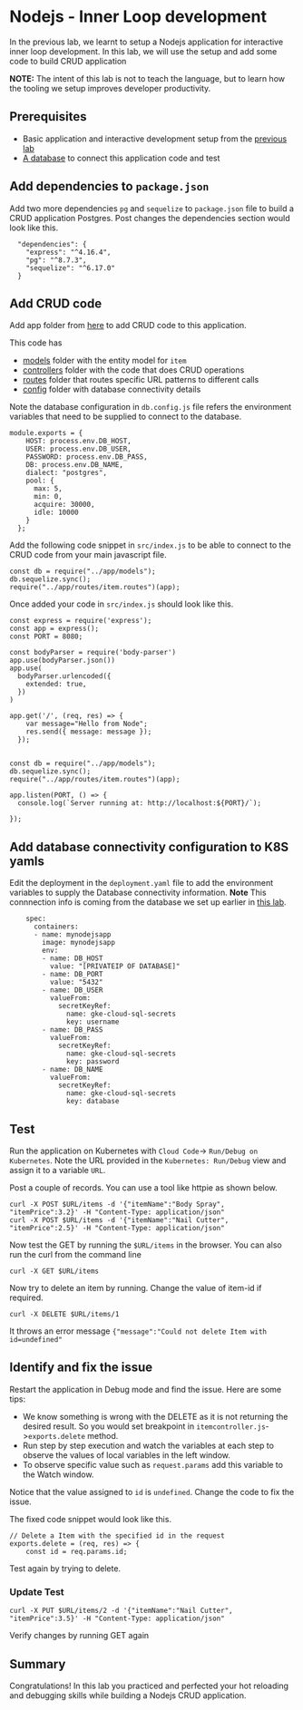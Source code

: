 # Nodejs - Inner Loop development

In the previous lab, we learnt to setup a Nodejs application for interactive inner loop development. In this lab, we will use the setup and add some code to build CRUD application

**NOTE:** The intent of this lab is not to teach the language, but to learn how the tooling we setup improves developer productivity.

## Prerequisites
* Basic application and interactive development setup from the [previous lab](./NodeJsInnerLoopSetup.md)
* [A database](./SetupCloudSQL.md) to connect this application code and test

## Add dependencies to `package.json`

Add two more dependencies `pg` and `sequelize` to `package.json` file to build a CRUD application Postgres. Post changes the dependencies section would look like this.

```
  "dependencies": {
    "express": "^4.16.4",
    "pg": "^8.7.3",
    "sequelize": "^6.17.0"
  }
```

## Add CRUD code

Add app folder from [here](./nodejs-crudcode/app) to add CRUD code to this application.

This code has 
* [models](./nodejs-crudcode/app/models) folder with the entity model for `item`
* [controllers](./nodejs-crudcode/app/controllers) folder with the code that does CRUD operations
* [routes](./nodejs-crudcode/app/routes) folder that routes specific URL patterns to different calls
* [config](./nodejs-crudcode/app/config) folder with database connectivity details

Note the database configuration in `db.config.js` file refers the environment variables that need to be supplied to connect to the database.

```
module.exports = {
    HOST: process.env.DB_HOST,
    USER: process.env.DB_USER,
    PASSWORD: process.env.DB_PASS,
    DB: process.env.DB_NAME,
    dialect: "postgres",
    pool: {
      max: 5,
      min: 0,
      acquire: 30000,
      idle: 10000
    }
  };
```


Add the following code snippet in `src/index.js` to be able to connect to the CRUD code from your main javascript file.

```
const db = require("../app/models");
db.sequelize.sync();
require("../app/routes/item.routes")(app);
```

Once added your code in `src/index.js` should look like this.

```
const express = require('express');
const app = express();
const PORT = 8080;

const bodyParser = require('body-parser')
app.use(bodyParser.json())
app.use(
  bodyParser.urlencoded({
    extended: true,
  })
)

app.get('/', (req, res) => {
    var message="Hello from Node";
    res.send({ message: message });
  });


const db = require("../app/models");
db.sequelize.sync();
require("../app/routes/item.routes")(app);

app.listen(PORT, () => {
  console.log(`Server running at: http://localhost:${PORT}/`);

});
```




## Add database connectivity configuration to K8S yamls

Edit the deployment in the `deployment.yaml` file to add the environment variables to supply the Database connectivity information. **Note** This connnection info is coming from the database we set up earlier in [this lab](./SetupCloudSQL.md). 

```
    spec:
      containers:
      - name: mynodejsapp
        image: mynodejsapp
        env:
        - name: DB_HOST
          value: "[PRIVATEIP OF DATABASE]"        
        - name: DB_PORT
          value: "5432"  
        - name: DB_USER
          valueFrom:
            secretKeyRef:
              name: gke-cloud-sql-secrets
              key: username
        - name: DB_PASS
          valueFrom:
            secretKeyRef:
              name: gke-cloud-sql-secrets
              key: password
        - name: DB_NAME
          valueFrom:
            secretKeyRef:
              name: gke-cloud-sql-secrets
              key: database
```


## Test

Run the application on Kubernetes with `Cloud Code`-> `Run/Debug on Kubernetes`. Note the URL provided in the `Kubernetes: Run/Debug` view and assign it to a variable `URL`.

Post a couple of records. You can use a tool like httpie as shown below.

```
curl -X POST $URL/items -d '{"itemName":"Body Spray", "itemPrice":3.2}' -H "Content-Type: application/json"
curl -X POST $URL/items -d '{"itemName":"Nail Cutter", "itemPrice":2.5}' -H "Content-Type: application/json"
```

Now test the GET by running the `$URL/items` in the browser. You can also run the curl from the command line

```
curl -X GET $URL/items
```

Now try to delete an item by running. Change the value of item-id if required.

```
curl -X DELETE $URL/items/1
```

It throws an error message `{"message":"Could not delete Item with id=undefined"`

## Identify and fix the issue
Restart the application in Debug mode and find the issue. Here are some tips:
* We know something is wrong with the DELETE as it is not returning the desired result. So you would set breakpoint in `itemcontroller.js`->`exports.delete` method.
* Run step by step execution and watch the variables at each step to observe the values of local variables in the left window.
* To observe specific value such as `request.params` add this variable to the Watch window. 

Notice that the value assigned to `id` is `undefined`. Change the code to fix the issue.

The fixed code snippet would look like this.

```
// Delete a Item with the specified id in the request
exports.delete = (req, res) => {
    const id = req.params.id;
```

Test again by trying to delete.


### Update Test

```
curl -X PUT $URL/items/2 -d '{"itemName":"Nail Cutter", "itemPrice":3.5}' -H "Content-Type: application/json"
```

Verify changes by running GET again

## Summary

Congratulations! In this lab you practiced and perfected your hot reloading and debugging skills while building a Nodejs CRUD application.






